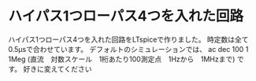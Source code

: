 # ハイパス1つローパス4つを入れた回路
ハイパス1つローパス4つを入れた回路をLTspiceで作りました。
時定数は全て0.5μsで合わせています。
デフォルトのシミュレーションでは、
ac dec 100 1 1Meg
(直流　対数スケール　1桁あたり100測定点　1Hzから　1MHzまで)
です。
好きに変えてください
